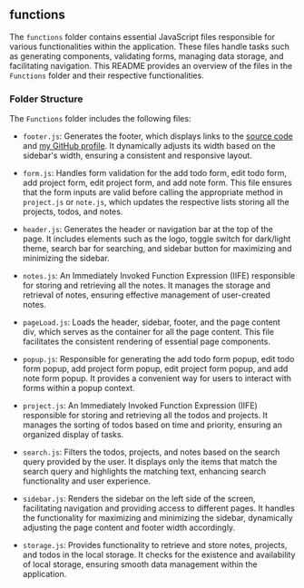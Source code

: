 ## functions

The `functions` folder contains essential JavaScript files responsible for various functionalities within the application. These files handle tasks such as generating components, validating forms, managing data storage, and facilitating navigation. This README provides an overview of the files in the `Functions` folder and their respective functionalities.

### Folder Structure

The `Functions` folder includes the following files:

- `footer.js`: Generates the footer, which displays links to the [source code](https://github.com/shahir-47/Todo-List) and [my GitHub profile](https://github.com/shahir-47/). It dynamically adjusts its width based on the sidebar's width, ensuring a consistent and responsive layout.

- `form.js`: Handles form validation for the add todo form, edit todo form, add project form, edit project form, and add note form. This file ensures that the form inputs are valid before calling the appropriate method in `project.js` or `note.js`, which updates the respective lists storing all the projects, todos, and notes.

- `header.js`: Generates the header or navigation bar at the top of the page. It includes elements such as the logo, toggle switch for dark/light theme, search bar for searching, and sidebar button for maximizing and minimizing the sidebar.

- `notes.js`: An Immediately Invoked Function Expression (IIFE) responsible for storing and retrieving all the notes. It manages the storage and retrieval of notes, ensuring effective management of user-created notes.

- `pageLoad.js`: Loads the header, sidebar, footer, and the page content div, which serves as the container for all the page content. This file facilitates the consistent rendering of essential page components.

- `popup.js`: Responsible for generating the add todo form popup, edit todo form popup, add project form popup, edit project form popup, and add note form popup. It provides a convenient way for users to interact with forms within a popup context.

- `project.js`: An Immediately Invoked Function Expression (IIFE) responsible for storing and retrieving all the todos and projects. It manages the sorting of todos based on time and priority, ensuring an organized display of tasks.

- `search.js`: Filters the todos, projects, and notes based on the search query provided by the user. It displays only the items that match the search query and highlights the matching text, enhancing search functionality and user experience.

- `sidebar.js`: Renders the sidebar on the left side of the screen, facilitating navigation and providing access to different pages. It handles the functionality for maximizing and minimizing the sidebar, dynamically adjusting the page content and footer width accordingly.

- `storage.js`: Provides functionality to retrieve and store notes, projects, and todos in the local storage. It checks for the existence and availability of local storage, ensuring smooth data management within the application.
